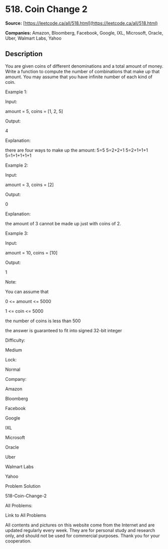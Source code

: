 # 518. Coin Change 2

**Source:** [https://leetcode.ca/all/518.html](https://leetcode.ca/all/518.html)

**Companies:** Amazon, Bloomberg, Facebook, Google, IXL, Microsoft, Oracle, Uber, Walmart Labs, Yahoo

## Description

You are given coins of different denominations and a total amount of money. Write a function
        to compute the number of combinations that make up that amount. You may assume that you have
        infinite number of each kind of coin.

Example 1:

Input:

amount = 5, coins = [1, 2, 5]

Output:

4

Explanation:

there are four ways to make up the amount:
5=5
5=2+2+1
5=2+1+1+1
5=1+1+1+1+1

Example 2:

Input:

amount = 3, coins = [2]

Output:

0

Explanation:

the amount of 3 cannot be made up just with coins of 2.

Example 3:

Input:

amount = 10, coins = [10]

Output:

1

Note:

You can assume that

0 <= amount <= 5000

1 <= coin <= 5000

the number of coins is less than 500

the answer is guaranteed to fit into signed 32-bit integer

Difficulty:

Medium

Lock:

Normal

Company:

Amazon

Bloomberg

Facebook

Google

IXL

Microsoft

Oracle

Uber

Walmart Labs

Yahoo

Problem Solution

518-Coin-Change-2

All Problems:

Link to All Problems

All contents and pictures on this website come from the Internet and are updated regularly every week. They are for personal study and research only, and should not be used for commercial purposes. Thank you for your cooperation.

